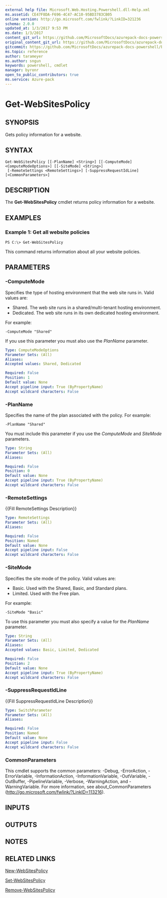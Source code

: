 ```yaml
---
external help file: Microsoft.Web.Hosting.Powershell.dll-Help.xml
ms.assetid: CE47F8DA-F696-4C47-AC10-95BD3783CB05
online version: http://go.microsoft.com/fwlink/?LinkID=321236
schema: 2.0.0
updated_at: 1/3/2017 9:53 PM
ms.date: 1/3/2017
content_git_url: https://github.com/MicrosoftDocs/azurepack-docs-powershell/blob/live/AzurePack-cmdlets/Websites/v1.0/Get-WebSitesPolicy.md
original_content_git_url: https://github.com/MicrosoftDocs/azurepack-docs-powershell/blob/live/AzurePack-cmdlets/Websites/v1.0/Get-WebSitesPolicy.md
gitcommit: https://github.com/MicrosoftDocs/azurepack-docs-powershell/blob/9b04ebf7a96dfac95b0cdb4f6ad2c39512dc39eb/AzurePack-cmdlets/Websites/v1.0/Get-WebSitesPolicy.md
ms.topic: reference
author: tarameyer
ms.author: sngun
keywords: powershell, cmdlet
manager: byronr
open_to_public_contributors: true
ms.service: Azure-pack
---
```


# Get-WebSitesPolicy

## SYNOPSIS
Gets policy information for a website.

## SYNTAX

```
Get-WebSitesPolicy [[-PlanName] <String>] [[-ComputeMode] <ComputeModeOptions>] [[-SiteMode] <String>]
 [-RemoteSettings <RemoteSettings>] [-SuppressRequestIdLine] [<CommonParameters>]
```

## DESCRIPTION
The **Get-WebSitesPolicy** cmdlet returns policy information for a website.

## EXAMPLES

### Example 1: Get all website policies
```
PS C:\> Get-WebSitesPolicy
```

This command returns information about all your website policies.

## PARAMETERS

### -ComputeMode
Specifies the type of hosting environment that the web site runs in.
Valid values are:

- Shared. The web site runs in a shared/multi-tenant hosting environment. 
- Dedicated. The web site runs in its own dedicated hosting environment.

For example:

`-ComputeMode "Shared"`

If you use this parameter you must also use the *PlanName* parameter.

```yaml
Type: ComputeModeOptions
Parameter Sets: (All)
Aliases: 
Accepted values: Shared, Dedicated

Required: False
Position: 1
Default value: None
Accept pipeline input: True (ByPropertyName)
Accept wildcard characters: False
```

### -PlanName
Specifies the name of the plan associated with the policy.
For example:

`-PlanName "Shared"`

You must include this parameter if you use the *ComputeMode* and *SiteMode* parameters.

```yaml
Type: String
Parameter Sets: (All)
Aliases: 

Required: False
Position: 0
Default value: None
Accept pipeline input: True (ByPropertyName)
Accept wildcard characters: False
```

### -RemoteSettings
{{Fill RemoteSettings Description}}

```yaml
Type: RemoteSettings
Parameter Sets: (All)
Aliases: 

Required: False
Position: Named
Default value: None
Accept pipeline input: False
Accept wildcard characters: False
```

### -SiteMode
Specifies the site mode of the policy.
Valid values are:

- Basic. Used with the Shared, Basic, and Standard plans. 
- Limited. Used with the Free plan.

For example:

`-SiteMode "Basic"`

To use this parameter you must also specify a value for the *PlanName* parameter.

```yaml
Type: String
Parameter Sets: (All)
Aliases: 
Accepted values: Basic, Limited, Dedicated

Required: False
Position: 2
Default value: None
Accept pipeline input: True (ByPropertyName)
Accept wildcard characters: False
```

### -SuppressRequestIdLine
{{Fill SuppressRequestIdLine Description}}

```yaml
Type: SwitchParameter
Parameter Sets: (All)
Aliases: 

Required: False
Position: Named
Default value: None
Accept pipeline input: False
Accept wildcard characters: False
```

### CommonParameters
This cmdlet supports the common parameters: -Debug, -ErrorAction, -ErrorVariable, -InformationAction, -InformationVariable, -OutVariable, -OutBuffer, -PipelineVariable, -Verbose, -WarningAction, and -WarningVariable. For more information, see about_CommonParameters (http://go.microsoft.com/fwlink/?LinkID=113216).

## INPUTS

## OUTPUTS

## NOTES

## RELATED LINKS

[New-WebSitesPolicy](xref:Websites/v1.0/New-WebSitesPolicy.md)

[Set-WebSitesPolicy](xref:Websites/v1.0/Set-WebSitesPolicy.md)

[Remove-WebSitesPolicy](xref:Websites/v1.0/Remove-WebSitesPolicy.md)


